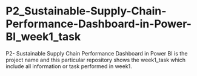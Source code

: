 # P2_Sustainable-Supply-Chain-Performance-Dashboard-in-Power-BI_week1_task
P2- Sustainable Supply Chain Performance Dashboard in Power BI is the project name and this particular repository shows the week1_task which include all information or task performed in week1. 
